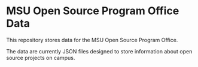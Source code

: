 # MSU Open Source Program Office Data

This repository stores data for the MSU Open Source Program Office. 

The data are currently JSON files designed to store information about open source projects on campus.
